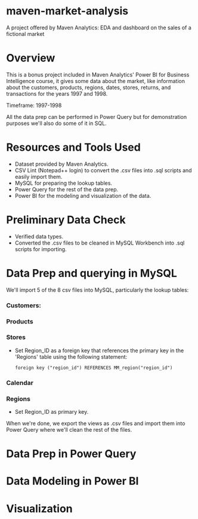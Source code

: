 # maven-market-analysis
 A project offered by Maven Analytics: EDA and dashboard on the sales of a fictional market

# Overview
This is a bonus project included in Maven Analytics' Power BI for Business Intelligence course, it gives some data about the market, like information about the customers, products, regions, dates, stores, returns, and transactions for the years 1997 and 1998.

Timeframe: 1997-1998

All the data prep can be performed in Power Query but for demonstration purposes we'll also do some of it in SQL.

# Resources and Tools Used
- Dataset provided by Maven Analytics.
- CSV Lint (Notepad++ login) to convert the .csv files into .sql scripts and easily import them.
- MySQL for preparing the lookup tables.
- Power Query for the rest of the data prep.
- Power BI for the modeling and visualization of the data.

# Preliminary Data Check
- Verified data types.
- Converted the .csv files to be cleaned in MySQL Workbench into .sql scripts for importing.

# Data Prep and querying in MySQL
We'll import 5 of the 8 csv files into MySQL, particularly the lookup tables:
### Customers:

### Products

### Stores
- Set Region_ID as a foreign key that references the primary key in the 'Regions' table using the following statement:
      
      foreign key ("region_id") REFERENCES MM_region("region_id")

### Calendar

### Regions
- Set Region_ID as primary key.

When we're done, we export the views as .csv files and import them into Power Query where we'll clean the rest of the files.

# Data Prep in Power Query

# Data Modeling in Power BI

# Visualization